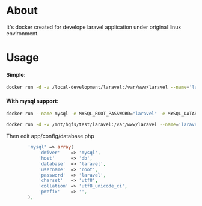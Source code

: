 About
=========

It's docker created for develope laravel application under original linux environment.

Usage
=========

#### Simple:
```sh
docker run -d -v /local-development/laravel:/var/www/laravel --name='laravel' -p 80:80 carcinogen75/laravel-apache
```

#### With mysql support:
```sh
docker run --name mysql -e MYSQL_ROOT_PASSWORD="laravel" -e MYSQL_DATABASE="laravel" -d mysql

docker run -d -v /mnt/hgfs/test/laravel:/var/www/laravel --name='laravel' -p 80:80 --link mysql:db carcinogen75/laravel-apache
```

Then edit app/config/database.php
```php
		'mysql' => array(
			'driver'    => 'mysql',
			'host'      => 'db',
			'database'  => 'laravel',
			'username'  => 'root',
			'password'  => 'laravel',
			'charset'   => 'utf8',
			'collation' => 'utf8_unicode_ci',
			'prefix'    => '',
		),
```
